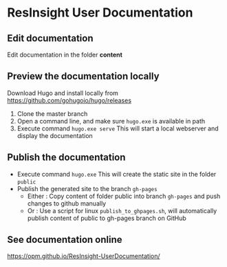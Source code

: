 # ResInsight User Documentation

## Edit documentation
Edit documentation in the folder **content**

## Preview the documentation locally
Download Hugo and install locally from
https://github.com/gohugoio/hugo/releases

1. Clone the master branch
2. Open a command line, and make sure `hugo.exe` is available in path
3. Execute command `hugo.exe serve` This will start a local webserver and display the documentation

## Publish the documentation
- Execute command `hugo.exe` This will create the static site in the folder `public`
- Publish the generated site to the branch `gh-pages`
  - Either : Copy content of folder public into branch `gh-pages` and push changes to github manually
  - Or : Use a script for linux `publish_to_ghpages.sh`, will automatically publish content of public to gh-pages branch on GitHub

## See documentation online
https://opm.github.io/ResInsight-UserDocumentation/

